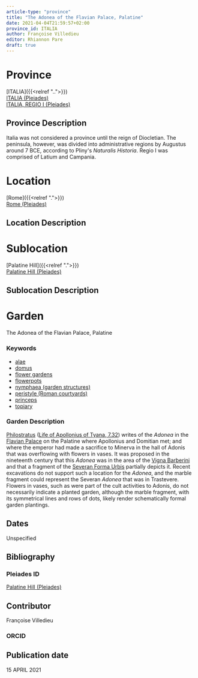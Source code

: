 ```yaml
---
article-type: "province"
title: "The Adonea of the Flavian Palace, Palatine"
date: 2021-04-04T21:59:57+02:00
province_id: ITALIA
author: Françoise Villedieu
editor: Rhiannon Pare
draft: true
---
```


# Province
[ITALIA]({{<relref "..">}})\
[ITALIA (Pleiades)](https://pleiades.stoa.org/places/1052)\
[ITALIA, REGIO I (Pleiades)](https://pleiades.stoa.org/places/441075550)
<!--- Content of Province heading --->

## Province Description

Italia was not considered a province until the reign of Diocletian. The peninsula, however, was divided into administrative regions by Augustus around 7 BCE, according to Pliny's *Naturalis Historia*. Regio I was comprised of Latium and Campania.


# Location
[Rome]({{<relref ".">}}) \
[Rome (Pleiades)](https://pleiades.stoa.org/places/108867)

<!-- [Colonia Claudia Ara Agrippinensium (Cologne)](https://pleiades.stoa.org/places/108751) -->

## Location Description

<!-- LEAVE THIS BLANK FOR NOW -->

# Sublocation
[Palatine Hill]({{<relref ".">}}) \
[Palatine Hill (Pleiades)](https://pleiades.stoa.org/places/971691208)
<!--
[AREA WITHIN LOCATION, LIKE “PALATINE HILL”](GEOREFERENCE LINK)
A sublocation is any area larger than an individual garden, but located within a location. I would always try to include a link to a controlled vocabulary here if possible. This ID may well be different from the Garden ID, e.g., Pompeii versus a Garden in one of the houses which has its own Pleiades ID.
-->

## Sublocation Description

<!-- DESCRIPTION -->

# Garden
The Adonea of the Flavian Palace, Palatine<!-- List of gardens in province -->
<!-- May be left blank for now -->

### Keywords

- [alae](http://vocab.getty.edu/page/aat/300004055)
- [domus](http://vocab.getty.edu/page/aat/300005506)
- [flower gardens](http://vocab.getty.edu/page/aat/300008135)
- [flowerpots](http://vocab.getty.edu/page/aat/300194749)
- [nymphaea (garden structures)](http://vocab.getty.edu/page/aat/300006809)
- [peristyle (Roman courtyards)](http://vocab.getty.edu/page/aat/300080971)
- [princeps](https://www.britannica.com/topic/princeps)
- [topiary](http://vocab.getty.edu/page/aat/300061887)


### Garden Description

[Philostratus](https://en.wikipedia.org/wiki/Philostratus) ([Life of Apollonius of Tyana, 7.32](http://www.perseus.tufts.edu/hopper/text?doc=Perseus%3Atext%3A2008.01.0595%3Abook%3D7%3Achapter%3D32)) writes of the *Adonea* in the [Flavian Palace](https://en.wikipedia.org/wiki/Flavian_Palace) on the Palatine where Apollonius and Domitian met; and where the emperor had made a sacrifice to Minerva in the hall of Adonis that was overflowing with flowers in vases.  It was proposed in the nineteenth century that this *Adonea* was in the area of the [Vigna Barberini](https://it.wikipedia.org/wiki/Vigna_Barberini) and that a fragment of the [Severan Forma Urbis](https://en.wikipedia.org/wiki/Forma_Urbis_Romae) partially depicts it.  Recent excavations do not support such a location for the *Adonea*, and the marble fragment could represent the Severan *Adonea* that was in Trastevere.  Flowers in vases, such as were part of the cult activities to Adonis, do not necessarily indicate a planted garden, although the marble fragment, with its symmetrical lines and rows of dots, likely render schematically formal garden plantings.



## Dates
Unspecified
<!-- If no date, use "unspecified" -->

## Bibliography

<!--
- BIB_ENTRY [(worldcat)](WORLDCAT_LINK_URL)
-->


### Pleiades ID
[Palatine Hill (Pleiades)](https://pleiades.stoa.org/places/971691208)


## Contributor
Françoise Villedieu
<!-- [AUTHOR_NAME](AUTHOR_LINK) -->

### ORCID

<!-- [ORCID](https://orcid.org/ORCID) -->

## Publication date
15 APRIL 2021
